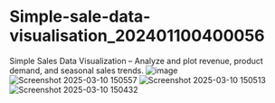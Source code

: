 # Simple-sale-data-visualisation_202401100400056
 Simple Sales Data Visualization – Analyze and plot revenue, product demand, and  seasonal sales trends. 
![image](https://github.com/user-attachments/assets/90d4b03f-6c22-4f39-89c7-b86d62d67a38)
![Screenshot 2025-03-10 150557](https://github.com/user-attachments/assets/3b7e6f6b-4e3c-4c81-b6c0-c3d72cd8a1a4)
![Screenshot 2025-03-10 150513](https://github.com/user-attachments/assets/0d2209f8-d105-493c-99d4-a54f7d075619)
![Screenshot 2025-03-10 150432](https://github.com/user-attachments/assets/013abe8d-08db-483c-b315-6cb487821c6b)
